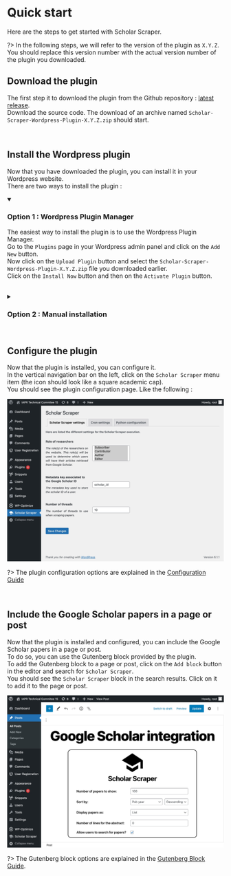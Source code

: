 # Quick start

Here are the steps to get started with Scholar Scraper.

?> In the following steps, we will refer to the version of the plugin as `X.Y.Z`. \
You should replace this version number with the actual version number of the plugin you downloaded.

## Download the plugin

The first step it to download the plugin from the Github
repository : [latest release][github-latest-release]. \
Download the source code. The download of an archive named `Scholar-Scraper-Wordpress-Plugin-X.Y.Z.zip` should start.

<br/>

## Install the Wordpress plugin

Now that you have downloaded the plugin, you can install it in your Wordpress website. \
There are two ways to install the plugin :

<details open>
<summary>

### Option 1 : Wordpress Plugin Manager

</summary>


The easiest way to install the plugin is to use the Wordpress Plugin Manager. \
Go to the `Plugins` page in your Wordpress admin panel and click on the `Add New` button. \
Now click on the `Upload Plugin` button and select the `Scholar-Scraper-Wordpress-Plugin-X.Y.Z.zip` file you downloaded
earlier. \
Click on the `Install Now` button and then on the `Activate Plugin` button.

</details>

<br/>

<details>
<summary>

### Option 2 : Manual installation

</summary>

If you prefer to install the plugin manually, you can unzip the `Scholar-Scraper-Wordpress-Plugin-X.Y.Z.zip` file and
upload the `scholar-scraper` folder to the `wp-content/plugins` folder of your Wordpress installation. \
Then go to the `Plugins` page in your Wordpress admin panel and activate the plugin.
</details>

<br/>

## Configure the plugin

Now that the plugin is installed, you can configure it. \
In the vertical navigation bar on the left, click on the `Scholar Scraper` menu item (the icon should look like a square
academic cap). \
You should see the plugin configuration page. Like the following :

![Plugin configuration page](../_assets/images/plugin-configuration-page.jpg ':size=100%')

?> The plugin configuration options are explained in the [Configuration Guide][configuration-guide]

<br/>

## Include the Google Scholar papers in a page or post

Now that the plugin is installed and configured, you can include the Google Scholar papers in a page or post. \
To do so, you can use the Gutenberg block provided by the plugin. \
To add the Gutenberg block to a page or post, click on the `Add block` button in the editor and search
for `Scholar Scraper`. \
You should see the `Scholar Scraper` block in the search results. Click on it to add it to the page or post.

![Gutenberg block](../_assets/images/gutenberg-block.jpg ':size=100%')

?> The Gutenberg block options are explained in the [Gutenberg Block Guide][gutenberg-block-guide].


<!-- References -->
[github-latest-release]: https://github.com/guillaume-elambert/Scholar-Scraper-Wordpress-Plugin/releases/latest
[configuration-guide]: /user-guide/configuration-guide
[gutenberg-block-guide]: /user-guide/gutenberg-block-guide